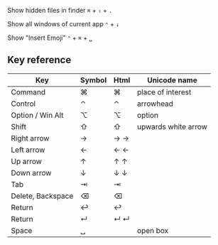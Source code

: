 Show hidden files in finder
`⌘` + `⇧` + `.`

Show all windows of current app
`⌃` + `↓`

Show "Insert Emoji"
`⌃` + `⌘` + `␣`

## Key reference

|Key|Symbol|Html|Unicode name|
|---|------|----|------------|
|Command|⌘|⌘|place of interest|
|Control|⌃|⌃|arrowhead|
|Option / Win Alt|⌥|⌥|option|
|Shift|⇧|⇧|upwards white arrow|
|Right arrow|→|→ →||
|Left arrow|←|← ←||
|Up arrow|↑|↑ ↑||
|Down arrow|↓|↓ ↓||
|Tab|⇥|⇥||
|Delete, Backspace|⌫|⌫||
|Return|↩|↩||
|Return|↵|↵ ↵||
|Space|␣||open box|
